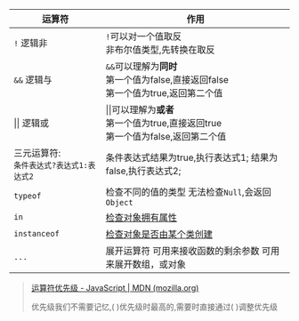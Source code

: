 |运算符|作用|
|---|---|
|`!` 逻辑非|`!`可以对一个值取反<br />非布尔值类型,先转换在取反|
|`&&` 逻辑与|`&&`可以理解为**同时** <br />第一个值为false,直接返回false<br />第一个值为true,返回第二个值|
|\|\| 逻辑或|\|\|可以理解为**或者**<br>第一个值为true,直接返回true<br>第一个值为false,返回第二个值|
|三元运算符: <br />`条件表达式?表达式1:表达式2`|条件表达式结果为true,执行表达式1; 结果为false,执行表达式2;|
|`typeof`|检查不同的值的类型 无法检查`Null`,会返回`Object`|
|`in`|[检查对象拥有属性](./05-对象.md#1.1检查对象是否拥有某个属性)|
|`instanceof`|[检查对象是否由某个类创建](05-对象.md#2.类(class))|
|`...`|展开运算符 可用来接收函数的剩余参数 可用来展开数组，或对象|

> [运算符优先级 - JavaScript | MDN (mozilla.org)](https://developer.mozilla.org/zh-CN/docs/Web/JavaScript/Reference/Operators/Operator_precedence)
> 
> 优先级我们不需要记忆,( )优先级时最高的,需要时直接通过( )调整优先级
